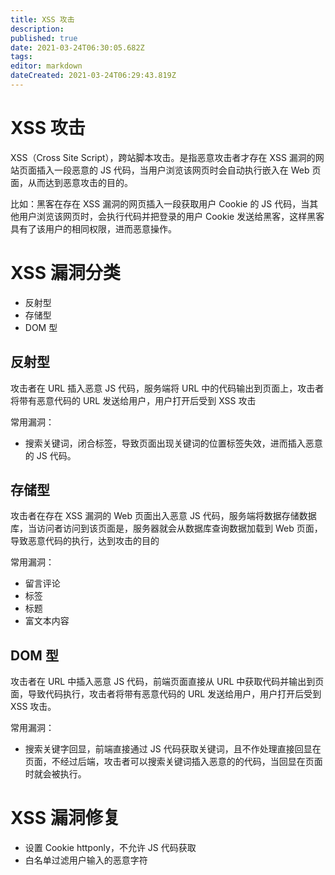 ```yaml
---
title: XSS 攻击
description: 
published: true
date: 2021-03-24T06:30:05.682Z
tags: 
editor: markdown
dateCreated: 2021-03-24T06:29:43.819Z
---
```


# XSS 攻击

XSS（Cross Site Script），跨站脚本攻击。是指恶意攻击者才存在 XSS 漏洞的网站页面插入一段恶意的 JS 代码，当用户浏览该网页时会自动执行嵌入在 Web 页面，从而达到恶意攻击的目的。

比如：黑客在存在 XSS 漏洞的网页插入一段获取用户 Cookie 的 JS 代码，当其他用户浏览该网页时，会执行代码并把登录的用户 Cookie 发送给黑客，这样黑客具有了该用户的相同权限，进而恶意操作。

# XSS 漏洞分类

- 反射型
- 存储型
- DOM 型

## 反射型

攻击者在 URL 插入恶意 JS 代码，服务端将 URL 中的代码输出到页面上，攻击者将带有恶意代码的 URL 发送给用户，用户打开后受到 XSS 攻击

常用漏洞：

- 搜索关键词，闭合标签，导致页面出现关键词的位置标签失效，进而插入恶意的 JS 代码。

## 存储型

攻击者在存在 XSS 漏洞的 Web 页面出入恶意 JS 代码，服务端将数据存储数据库，当访问者访问到该页面是，服务器就会从数据库查询数据加载到 Web 页面，导致恶意代码的执行，达到攻击的目的

常用漏洞：

- 留言评论
- 标签
- 标题
- 富文本内容

## DOM 型

攻击者在 URL 中插入恶意 JS 代码，前端页面直接从 URL 中获取代码并输出到页面，导致代码执行，攻击者将带有恶意代码的 URL 发送给用户，用户打开后受到 XSS 攻击。

常用漏洞：

- 搜索关键字回显，前端直接通过 JS 代码获取关键词，且不作处理直接回显在页面，不经过后端，攻击者可以搜索关键词插入恶意的的代码，当回显在页面时就会被执行。

# XSS 漏洞修复

- 设置 Cookie httponly，不允许 JS 代码获取
- 白名单过滤用户输入的恶意字符